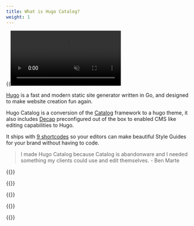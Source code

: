 ```yaml
---
title: What is Hugo Catalog?
weight: 1
---
```


{{<video src="/images/hugo-catalog-intro.mp4" span="6" autoplay="false" muted="false" loop="false" poster="">}}

[Hugo](https://gohugo.io) is a fast and modern static site generator written in Go, and designed to make website creation fun again.

Hugo Catalog is a conversion of the [Catalog](https://catalog.style) framework to a hugo theme, it also includes [Decap](https://decapcms.org) preconfigured out of the box to enabled CMS like editing capabilities to Hugo.

It ships with [9 shortcodes](/shortcodes) so your editors can make beautiful Style Guides for your brand without having to code.

> I made Hugo Catalog because Catalog is abandonware and I needed something my clients could use and edit themselves. - Ben Marte

{{<divider-title title="How does Hugo Catalog help you?" align="left">}}

{{<bullet leading_text="Consistency:" text="Provides a cohesive experience across all of your brand touchpoints by providing a single source of truth" type="true">}}

{{<bullet leading_text="Efficiency:" text="Less time concentrating on details that the design system already accounts for. More time focussing on user experience, flows, iterating, building valuable new features, and improving your products" type="true">}}

{{<bullet leading_text="Onboarding:" text="Helps provide an overview of your brand and the expectations of anyone representing it" type="true">}}

{{<bullet leading_text="Culture:" text="Promotes and encourages value in design, internally across all teams" type="true">}}
